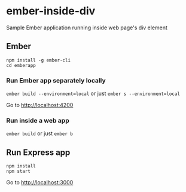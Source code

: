 # ember-inside-div
Sample Ember application running inside web page's div element

## Ember
```
npm install -g ember-cli
cd emberapp
```

### Run Ember app separately locally
`ember build --environment=local` or just `ember s --environment=local`

Go to [http://localhost:4200](http://localhost:4200)

### Run inside a web app
`ember build` or just `ember b`

## Run Express app
```
npm install
npm start
```

Go to [http://localhost:3000](http://localhost:3000)
